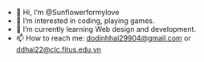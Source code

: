 - 👋 Hi, I’m @Sunflowerformylove
- 👀 I’m interested in coding, playing games.
- 🌱 I’m currently learning Web design and development.
- 📫 How to reach me: dodinhhai29904@gmail.com or ddhai22@clc.fitus.edu.vn
